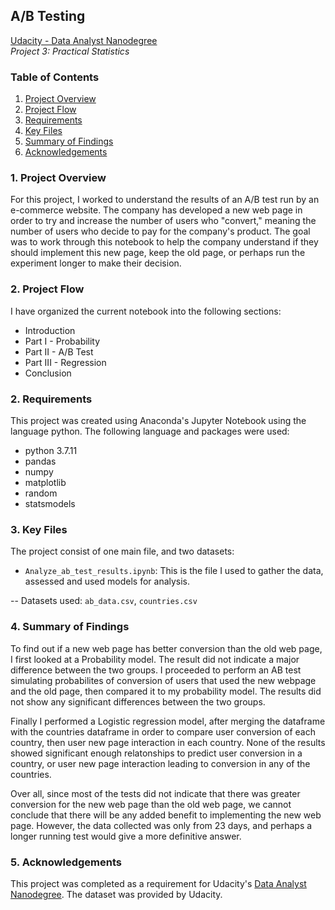 ## A/B Testing
<a href="https://www.udacity.com/course/data-analyst-nanodegree--nd002">Udacity - Data Analyst Nanodegree</a><br>
<em>Project 3: Practical Statistics</em>

### Table of Contents

1. [Project Overview](#overview)
2. [Project Flow](#projectflow)
3. [Requirements](#requirements)
4. [Key Files](#keyfiles)
5. [Summary of Findings](#findings)
6. [Acknowledgements](#acknowledgements)

<p style = "font-family:georgia,garamond,serif;font-size:16px;font-style:italic;">
    
### 1. Project Overview <a name="overview"></a>

For this project, I worked to understand the results of an A/B test run by an e-commerce website. The company has developed a new web page in order to try and increase the number of users who "convert," meaning the number of users who decide to pay for the company's product. The goal was to work through this notebook to help the company understand if they should implement this new page, keep the old page, or perhaps run the experiment longer to make their decision.
    



### 2. Project Flow <a name="projectflow"></a>

I have organized the current notebook into the following sections:

- Introduction
- Part I - Probability
- Part II - A/B Test
- Part III - Regression
- Conclusion

### 2. Requirements <a name="requirements"></a>

This project was created using Anaconda's Jupyter Notebook using the language python. The following language and packages were used:

- python 3.7.11
- pandas 
- numpy 
- matplotlib 
- random
- statsmodels


### 3. Key Files <a name="keyfiles"></a>

The project consist of one main file, and two datasets: 
- `Analyze_ab_test_results.ipynb`: 
    This is the file I used to gather the data, assessed and used models for analysis.
    
-- Datasets used: `ab_data.csv`, `countries.csv`

    
### 4. Summary of Findings <a name="findings"></a>
    
To find out if a new web page has better conversion than the old web page, I first looked at a Probability model.  The result did not indicate a major difference between the two groups. I proceeded to perform an AB test simulating probabilites of conversion of users that used the new webpage and the old page, then compared it to my probability model. The results did not show any significant differences between the two groups.

Finally I performed a Logistic regression model, after merging the dataframe with the countries dataframe in order to compare user conversion of each country, then user new page interaction in each country. None of the results showed significant enough relatonships to predict user conversion in a country, or user new page interaction leading to conversion in any of the countries. 
    
Over all, since most of the tests did not indicate that there was greater conversion for the new web page than the old web page, we cannot conclude that there will be any added benefit to implementing the new web page. However, the data collected was only from 23 days, and perhaps a longer running test would give a more definitive answer.
    
### 5. Acknowledgements <a name="acknowledgements"></a>
This project was completed as a requirement for Udacity's <a href="https://www.udacity.com/course/data-analyst-nanodegree--nd002">Data Analyst Nanodegree</a>. The dataset was provided by Udacity.
